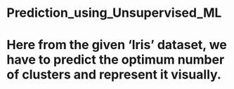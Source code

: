 # Prediction_using_Unsupervised_ML
# Here from the given ‘Iris’ dataset, we have to predict the optimum number of clusters and represent it visually.
